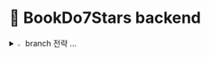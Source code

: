 # 💫 BookDo7Stars backend

<details>
<summary>
  <img src="https://raw.githubusercontent.com/Tarikul-Islam-Anik/Animated-Fluent-Emojis/master/Emojis/Hand%20gestures/Eyes.png" alt="Eyes" width="2%" /> branch 전략 ... 
</summary>
  
- 새로운 브랜치는 항상 develop에서 생성되어야 한다. feature브랜치나 bug브랜치에서 생성되지 않는다. <br/>
- 새로운 브랜치를 생성 할 경우 develop브랜치를 항상 최신화 (fetch) 를 시켜야 한다. <br/>
- 항상 develop 브랜치의 상태를 확인해서 업데이트를 해준다. <br/>
- 각 브랜치들과 develop 브랜치와의 차이를 항상 확인해 준다. 밑의 그림에서 Behind I Ahead의 Behind를 0으로 유지시켜주는 것이 중요하다. 0이라는 뜻은 디벨롭과 해당 브랜치 사이에 차이점이 없다는 뜻이다. 0이 아닌 경우에 merge 리퀘스트를 생성했을 때 merge가 되지 않는다. <br/>
- 브랜치 작업 중 develop이 업데이트가 되었고 그 업데이트 된 deyeop을 자신의 브랜치에 적용시키려고 할 경우...  <br/>
vs code에서는 rebase를 하는것이 편했고 intellij의 경우 merge를 하는 것이 편했다. 이 경우에 컨플릭트가. 날 경우가 종종 있는데, 그 경우에 웬만하면 슬랙을 통해 다른 팀원에게 알리고 같이 해결하는 편이 좋다.
문제가 생긴다면 즉시 알리는게 도움이 된다.

</details>



